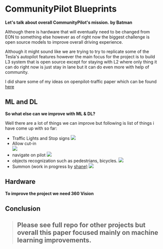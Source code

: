 # CommunityPilot Blueprints


**Let's talk about overall CommunityPilot's mission.**
**by Batman**

Although there is hardware that will eventually need to be changed from EON to something else however as of right now the biggest challenge is open source models to improve overall driving experience.  

Although it might sound like we are trying to try to replicate some of the Tesla's autopilot features however the main focus for the project is to build L3 system that is open source except for staying with L2 where only thing it can do right now is just stay in lane but it can do even more with help of community.

I did share some of my ideas on openpilot-traffic paper which can be found [here](https://github.com/icmma/openpilot-traffic) 


## ML and DL

**So what else can we improve with ML & DL?**

Well there are a lot of things we can improve but following is list of things i have come up with so far:

 - Traffic Lights and Stop signs
 ![](https://electrek.co/wp-content/uploads/sites/3/2019/03/Tesla-Autopilot-detect-stop-line.jpg?quality=82&strip=all&w=1600)
 - Allow cut-in  
 ![](https://www.gannett-cdn.com/presto/2019/04/22/PDTN/e2f603b9-3110-4ed2-b138-cc4716a5219d-tesla_faster-lane.JPG?width=540&height=&fit=bounds&auto=webp)
 - navigate on pilot
 ![](https://cnet4.cbsistatic.com/img/rlNuSOKg1T_WRIqJi4-bSgpF2oI=/2018/11/27/c99d61c3-3458-4737-9c48-9b2de7b4fff3/cannot-change-lanes.png)
 - objects recognization such as pedestrians, bicycles. 
 ![](https://cdn.teslarati.com/wp-content/uploads/2017/04/tesla-pedestrian-detect-alert.jpg) 
 - Summon (work in progress by [shane)](https://github.com/ShaneSmiskol/phantom-app)
 ![](https://electrek.co/wp-content/uploads/sites/3/2016/02/tesla-summon-e1455756419547.jpg?quality=82&strip=all&w=1600)

## Hardware

**To improve the project we need  360 Vision**

## Conclusion

> ## Please see full repo for other projects but overall this paper focused mainly on machine learning improvements.
